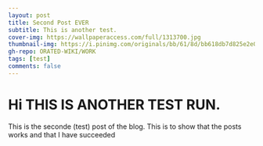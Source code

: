 ```yaml
---
layout: post
title: Second Post EVER
subtitle: This is another test.
cover-img: https://wallpaperaccess.com/full/1313700.jpg
thumbnail-img: https://i.pinimg.com/originals/bb/61/8d/bb618db7d825e2e03c8d86f781a65e06.jpg
gh-repo: ORATED-WIKI/WORK
tags: [test]
comments: false
---
```


# Hi THIS IS ANOTHER TEST RUN.
This is the seconde (test) post of the blog. This is to show that the posts works and that I have succeeded

